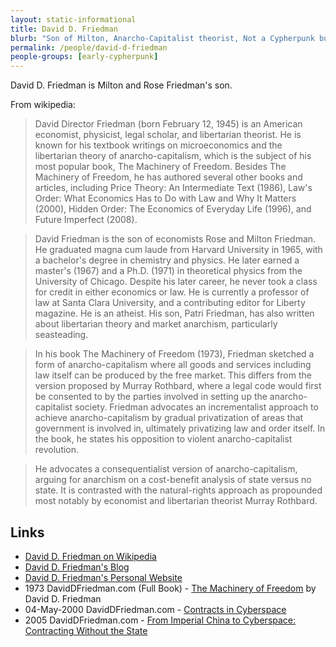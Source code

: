 ```yaml
---
layout: static-informational
title: David D. Friedman
blurb: "Son of Milton, Anarcho-Capitalist theorist, Not a Cypherpunk but \"Crypto-Anarchy\" draws a lot from his work"
permalink: /people/david-d-friedman
people-groups: [early-cypherpunk]
---
```


David D. Friedman is Milton and Rose Friedman's son.

From wikipedia:

> David Director Friedman (born February 12, 1945) is an American economist, physicist, legal scholar, and libertarian theorist. He is known for his textbook writings on microeconomics and the libertarian theory of anarcho-capitalism, which is the subject of his most popular book, The Machinery of Freedom. Besides The Machinery of Freedom, he has authored several other books and articles, including Price Theory: An Intermediate Text (1986), Law's Order: What Economics Has to Do with Law and Why It Matters (2000), Hidden Order: The Economics of Everyday Life (1996), and Future Imperfect (2008).

> David Friedman is the son of economists Rose and Milton Friedman. He graduated magna cum laude from Harvard University in 1965, with a bachelor's degree in chemistry and physics. He later earned a master's (1967) and a Ph.D. (1971) in theoretical physics from the University of Chicago. Despite his later career, he never took a class for credit in either economics or law. He is currently a professor of law at Santa Clara University, and a contributing editor for Liberty magazine. He is an atheist. His son, Patri Friedman, has also written about libertarian theory and market anarchism, particularly seasteading.

> In his book The Machinery of Freedom (1973), Friedman sketched a form of anarcho-capitalism where all goods and services including law itself can be produced by the free market. This differs from the version proposed by Murray Rothbard, where a legal code would first be consented to by the parties involved in setting up the anarcho-capitalist society. Friedman advocates an incrementalist approach to achieve anarcho-capitalism by gradual privatization of areas that government is involved in, ultimately privatizing law and order itself. In the book, he states his opposition to violent anarcho-capitalist revolution.

> He advocates a consequentialist version of anarcho-capitalism, arguing for anarchism on a cost-benefit analysis of state versus no state. It is contrasted with the natural-rights approach as propounded most notably by economist and libertarian theorist Murray Rothbard.

## Links

* [David D. Friedman on Wikipedia](https://en.wikipedia.org/wiki/David_D._Friedman)
* [David D. Friedman's Blog](http://daviddfriedman.blogspot.com/)
* [David D. Friedman's Personal Website](http://www.daviddfriedman.com/)
* 1973 DavidDFriedman.com (Full Book) - [The Machinery of Freedom](http://www.daviddfriedman.com/The_Machinery_of_Freedom_.pdf) by David D. Friedman
* 04-May-2000 DavidDFriedman.com - [Contracts in Cyberspace](http://www.daviddfriedman.com/Academic/contracts_in_%20cyberspace/contracts_in_cyberspace.htm)
* 2005 DavidDFriedman.com - [From Imperial China to Cyberspace: Contracting Without the State](http://www.daviddfriedman.com/Academic/Course_Pages/analytical_methods_08/china_to_cyberspace.htm)

